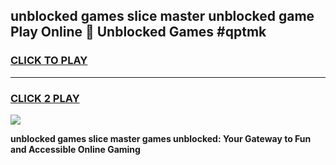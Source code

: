 
## unblocked games slice master unblocked game Play Online 👋 Unblocked Games #qptmk
<h3>
<a href="https://premium.freeplayer.one?title=unblocked_games_slice_master&ref=21F">CLICK TO PLAY</a></h3>
<hr>

<h3>
<a href="https://premium.freeplayer.one?title=unblocked_games_slice_master&ref=21F">CLICK 2 PLAY</a>
  
</h3>

<a href="https://premium.freeplayer.one?title=unblocked_games_slice_master&ref=21F/"><img src="https://clearcache.store/games.png"></a>


**unblocked games slice master games unblocked: Your Gateway to Fun and Accessible Online Gaming**
